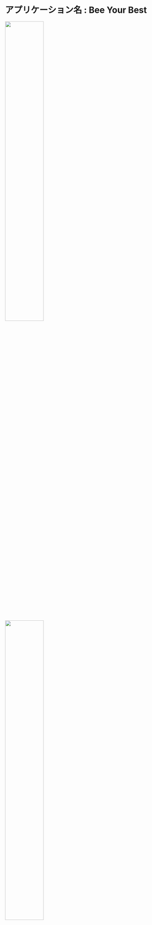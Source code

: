 # アプリケーション名 : Bee Your Best

<img src="https://i.gyazo.com/5f307ea4a6b01629e83e72d985a0f1d5.png" width="50%">
<img src="https://i.gyazo.com/36351a13784f092e196a1475f3ed220c.png" width="50%">
<img src="https://i.gyazo.com/5c0958be00780c35b5078f89a1b304c1.png" width="50%">

# アプリケーション概要
人の目標と達成度がわかるWebアプリ。

自分の目標と同じような人がいるのか、また、その人はどれくらい目標に向かって進んでいるのか確認することができ、また応援し合うことができる。人と一緒に努力していくことを想定したアプリケーション。

# URL
	http://bee-your-best.tk

- テスト用アカウント（お好きなアカウントをお使い下さい）

| メールアドレス                     | test@test, test@test2, test@test3 |
| ------------------------------- | --------------------------------- |
| パスワード(上記3つとも同じパスワード) | a11111                            |

# 動作確認方法
- WebブラウザはGoogle Chromeの最新版を利用してアクセスしてください。datetime型のformがあるためFirefox,Safari等でのアクセスはおすすめできません。
- 同時に複数の方がログインしている場合に、ログインできない可能性があります。
- テストアカウントでログイン後、新規の目標・タスク登録、目標・タスクの編集、詳細画面への遷移、イイね機能、メッセージ機能等が活用できます。
- 確認後、ログアウト処理をお願いします。
- その他、新規登録等ご自身の判断で行っていただいても問題はありません。（練習用アプリケーションのため、当サイトにより引き起こされた問題に対しては一切の責任は取れません。個人情報等の情報漏洩にお気をつけ下さい。）

# 利用方法
新規登録の後、自分の目標とその目標に対してのタスクを登録する（任意）。タスクが進む度に達成率を表したグラフの進行度も上がり100%を目指していく。気になる他ユーザーの目標や達成率も確認することができ、コメントや応援をすることができる。一緒に目標を解決することを主としての利用方法として想定している。

# 想定利用者層
- 年齢：10~20代の若者
- 性別：不定
- 職業：学生、若手の社会人、その他

※何か明確な目標ややりたいことが定まっているユーザー

# 課題
## 皆と一緒に効率的に課題解決ができる
私自身感じていることにはなりますが、独りで努力したり目標を達成したりすることは、途中で心が折れてしまったり、目標を達成した喜びが個人的なものとなり時に虚しく感じたりすることがあります。そのような中で他の人と課題解決に向けて切磋琢磨し、また応援をし合うことがモチベーションのアップ、ひいては目標達成への効率が飛躍的に上昇すると思いました。本アプリは独りよりも多人数で課題可決を効率的にできるよう、そのような環境になれることを目指しています。

# 実装機能
### ユーザー管理機能
- ユーザー登録を行い、ユーザーとアプリケーション内情報を紐付ける。
### ユーザープロフィール編集機能
- ユーザーの編集を可能にし、状況に合わせてユーザー情報を更新できる。
### 目標登録機能
- ユーザーの目標や達成までの期間を登録し表示する。
### 目標期日のタイムカウント機能
- 目標達成までの期間を秒単位でカウントし、期日が近くなれば色が変わり催促を行う。
### タスク登録機能
- ユーザーの目標と紐付いたタスクを登録し、そのタスクに対して操作をすることで目標の達成度を管理する。
### タスク更新機能
- タスクの移動、削除、追加を行うことが可能。目標の達成度を管理する。
### グラフのビジュアル
- 達成度をキレイに可視化することで達成率をユーザーが上昇させたくなるように促す。

<img src="https://i.gyazo.com/c3de436e7766dcb211dc9a89d98ff157.gif" width="70%">

### 目標の検索機能
- 目標やユーザー情報をもとに検索ができる。
### 目標の並び替え機能
- 並び替えを可能にすることでユーザーにとって使いやすい構造になる。また、検索機能と同時に活用ができる。
### ページネーション機能
- ユーザーや目標の数が多くなってもユーザーが使いやすい構造になる。
### イイね機能
- 非同期通信でのイイね機能。ユーザー感での応援や励ましとして活用される。また、イイねの合計数も表示される。
### メッセージ機能
- ユーザー同士のやり取りをコメントを通じて行うことができる。メッセージは常にランダムに色などが変わる。メッセージのやり取りは非同期通信でやりとりされ、メッセージの削除権限はメッセージを送られた側には全権限、送った側は自分のメッセージのみ削除可能。また、自分のメッセージのみ右側に追加される。

<img src="https://i.gyazo.com/12187b93cbdbaff5ae3bcdfe5f596cc8.jpg" width="70%">

### メッセージ自動スクロール機能
- 通常時またはメッセージを送った際は強制的に新しいメッセージが表示される。
### イイねに関する機能
- 自分がイイねした他ユーザーと自分をイイねしている他ユーザーがそれぞれ確認できる。また、そのページから他ユーザーにアクションを起こすことができる。
### 自動非表示機能
- 目標達成の期日が5日以上立っている目標に関してはトップページ上では非表示になる。

# 実装予定の機能
### レスポンシブ対応
- 現在はwebページかつ100%の時のみしか対応していないためスマートフォンなども視野に入れた開発が必要。
### 全ての期日に対してJavaScriptを用いたカウントダウンタイマーの設置
- 残り期日が知れた方がユーザーにとって便利なため実装予定。
### タスク処理の非同期化
- 最終的には見た目の良いタスク管理を行うことでユーザーの使用感が増すと考えているため、jKanbanなどを用いたタスク処理を行う予定。

# 使用技術
Ruby / Ruby on Rails / AWS (EC2, RDS, VPC) / Docker / MySQL / GitHub / Visual Studio Code
開発期間：約 4 週間 (2021/10/14~)

# フロントエンド
| 名称        | 説明                    |
| ---------- | ----------------------- |
| HTML       | webサイトのコンテンツの構造 |
| CSS        | webサイトのスタイリング    |
| JavaScript | 非同期通信・動的処理       |

# バックエンド
| 名称           | 説明                           |
| ------------- | ------------------------------ |
| Ruby on rails | webアプリケーションのフレームワーク |
| MySQL         | データベース                     |

・データはRDSへ保存されます。

# インフラ
| 名称                    | 説明              |
| ---------------------- | ----------------- |
| AWS EC2                | 仮想サーバー        |
| AWS RDS                | 本番用DB           |
| Docker, docker-compose | コンテナ環境        |
| Git, Github            | バージョン管理ツール |

・環境開発からデプロイまでDockerを使用しています。

# インフラ構成図
<img src="https://i.gyazo.com/0567d66aa151ef5f01b747d86a31da33.png" width="70%">

# データベース設計
<img src="https://i.gyazo.com/4830a79e2ee1ae29de4aa0545dc30721.png" width="70%">

# テーブル
## users テーブル

| Column             | Type    | Options                       |
| ------------------ | ------- | ----------------------------- |
| email              | string  | null: false, uniqueness: true |
| encrypted_password | string  | null: false                   |
| nickname           | string  | null: false                   |
| age_id             | integer | null: false                   |
| sex_id             | integer | null: false                   |
| profession_id      | integer | null: false                   |
| effort             | text    |                               |

### Association
- has_many :likes
- has_many :comments

## goals テーブル

| Column      | Type       | Options                        |
| ----------- | ---------- | ------------------------------ |
| target      | string     | null: false                    |
| reason      | text       |                                |
| achievement | integer    |                                |
| like        | integer    |                                |
| time        | datetime   | null: false                    |
| user        | references | null: false, foreign_key: true |

### Association
- has_many :likes
- has_many :comments
- has_many :tasks
- has_many :completions

## comments テーブル

| Column | Type       | Options                        |
| ------ | ---------- | ------------------------------ |
| text   | text       | null: false                    |
| user   | references | null: false, foreign_key: true |
| goal   | references | null: false, foreign_key: true |

### Association
- belongs_to :user
- belongs_to :goal

## likes テーブル

| Column | Type       | Options                        |
| ------ | ---------- | ------------------------------ |
| user   | references | null: false, foreign_key: true |
| goal   | references | null: false, foreign_key: true |

### Association
- belongs_to :user
- belongs_to :goal

## tasks テーブル

| Column  | Type       | Options                        |
| ------- | ---------- | ------------------------------ |
| content | string     | null: false                    |
| goal    | references | null: false, foreign_key: true |

### Association
- belongs_to :goal

## completions テーブル

| Column  | Type       | Options                        |
| ------- | ---------- | ------------------------------ |
| content | string     | null: false                    |
| goal    | references | null: false, foreign_key: true |

### Association
- belongs_to :goal

# バージョン
ruby : 2.7.4p191

rails :6.1.4.1

mysql : 5.6.51

Docker : 20.10.8

node.js :14.17.6